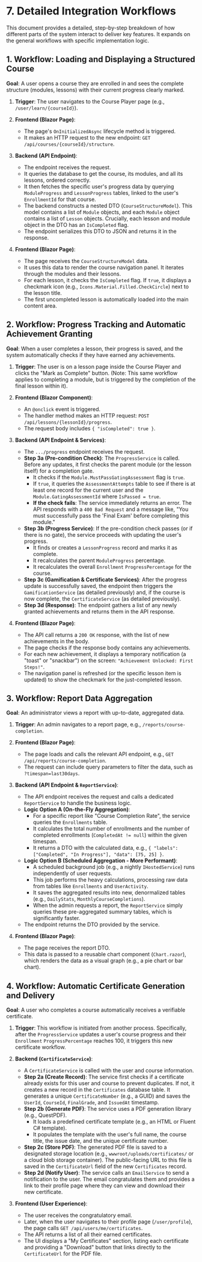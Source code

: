 # 7. Detailed Integration Workflows

This document provides a detailed, step-by-step breakdown of how different parts of the system interact to deliver key features. It expands on the general workflows with specific implementation logic.

## 1. Workflow: Loading and Displaying a Structured Course

**Goal**: A user opens a course they are enrolled in and sees the complete structure (modules, lessons) with their current progress clearly marked.

1.  **Trigger**: The user navigates to the Course Player page (e.g., `/user/learn/{courseId}`).

2.  **Frontend (Blazor Page)**:
    -   The page's `OnInitializedAsync` lifecycle method is triggered.
    -   It makes an HTTP request to the new endpoint: `GET /api/courses/{courseId}/structure`.

3.  **Backend (API Endpoint)**:
    -   The endpoint receives the request.
    -   It queries the database to get the course, its modules, and all its lessons, ordered correctly.
    -   It then fetches the specific user's progress data by querying `ModuleProgress` and `LessonProgress` tables, linked to the user's `EnrollmentId` for that course.
    -   The backend constructs a nested DTO (`CourseStructureModel`). This model contains a list of `Module` objects, and each `Module` object contains a list of `Lesson` objects. Crucially, each lesson and module object in the DTO has an `IsCompleted` flag.
    -   The endpoint serializes this DTO to JSON and returns it in the response.

4.  **Frontend (Blazor Page)**:
    -   The page receives the `CourseStructureModel` data.
    -   It uses this data to render the course navigation panel. It iterates through the modules and their lessons.
    -   For each lesson, it checks the `IsCompleted` flag. If `true`, it displays a checkmark icon (e.g., `Icons.Material.Filled.CheckCircle`) next to the lesson title.
    -   The first uncompleted lesson is automatically loaded into the main content area.

## 2. Workflow: Progress Tracking and Automatic Achievement Granting

**Goal**: When a user completes a lesson, their progress is saved, and the system automatically checks if they have earned any achievements.

1.  **Trigger**: The user is on a lesson page inside the Course Player and clicks the "Mark as Complete" button. (Note: This same workflow applies to completing a module, but is triggered by the completion of the final lesson within it).

2.  **Frontend (Blazor Component)**:
    -   An `@onclick` event is triggered.
    -   The handler method makes an HTTP request: `POST /api/lessons/{lessonId}/progress`.
    -   The request body includes `{ "isCompleted": true }`.

3.  **Backend (API Endpoint & Services)**:
    -   The `.../progress` endpoint receives the request.
    -   **Step 3a (Pre-condition Check)**: The `ProgressService` is called. Before any updates, it first checks the parent module (or the lesson itself) for a completion gate.
        -   It checks if the `Module.MustPassGatingAssessment` flag is `true`.
        -   If `true`, it queries the `AssessmentAttempts` table to see if there is at least one record for the current user and the `Module.GatingAssessmentId` where `IsPassed = true`.
        -   **If the check fails**: The service immediately returns an error. The API responds with a `400 Bad Request` and a message like, "You must successfully pass the 'Final Exam' before completing this module."
    -   **Step 3b (Progress Service)**: If the pre-condition check passes (or if there is no gate), the service proceeds with updating the user's progress.
        -   It finds or creates a `LessonProgress` record and marks it as complete.
        -   It recalculates the parent `ModuleProgress` percentage.
        -   It recalculates the overall `Enrollment` `ProgressPercentage` for the course.
    -   **Step 3c (Gamification & Certificate Services)**: After the progress update is successfully saved, the endpoint then triggers the `GamificationService` (as detailed previously) and, if the course is now complete, the `CertificateService` (as detailed previously).
    -   **Step 3d (Response)**: The endpoint gathers a list of any newly granted achievements and returns them in the API response.

4.  **Frontend (Blazor Page)**:
    -   The API call returns a `200 OK` response, with the list of new achievements in the body.
    -   The page checks if the response body contains any achievements.
    -   For each new achievement, it displays a temporary notification (a "toast" or "snackbar") on the screen: `"Achievement Unlocked: First Steps!"`.
    -   The navigation panel is refreshed (or the specific lesson item is updated) to show the checkmark for the just-completed lesson.

## 3. Workflow: Report Data Aggregation

**Goal**: An administrator views a report with up-to-date, aggregated data.

1.  **Trigger**: An admin navigates to a report page, e.g., `/reports/course-completion`.

2.  **Frontend (Blazor Page)**:
    -   The page loads and calls the relevant API endpoint, e.g., `GET /api/reports/course-completion`.
    -   The request can include query parameters to filter the data, such as `?timespan=last30days`.

3.  **Backend (API Endpoint & `ReportService`)**:
    -   The API endpoint receives the request and calls a dedicated `ReportService` to handle the business logic.
    -   **Logic Option A (On-the-Fly Aggregation)**:
        -   For a specific report like "Course Completion Rate", the service queries the `Enrollments` table.
        -   It calculates the total number of enrollments and the number of completed enrollments (`CompletedAt != null`) within the given timespan.
        -   It returns a DTO with the calculated data, e.g., `{ "labels": ["Completed", "In Progress"], "data": [75, 25] }`.
    -   **Logic Option B (Scheduled Aggregation - More Performant)**:
        -   A scheduled background job (e.g., a nightly `IHostedService`) runs independently of user requests.
        -   This job performs the heavy calculations, processing raw data from tables like `Enrollments` and `UserActivity`.
        -   It saves the aggregated results into new, denormalized tables (e.g., `DailyStats`, `MonthlyCourseCompletions`).
        -   When the admin requests a report, the `ReportService` simply queries these pre-aggregated summary tables, which is significantly faster.
    -   The endpoint returns the DTO provided by the service.

4.  **Frontend (Blazor Page)**:
    -   The page receives the report DTO.
    -   This data is passed to a reusable chart component (`Chart.razor`), which renders the data as a visual graph (e.g., a pie chart or bar chart).

## 4. Workflow: Automatic Certificate Generation and Delivery

**Goal**: A user who completes a course automatically receives a verifiable certificate.

1.  **Trigger**: This workflow is initiated from another process. Specifically, after the `ProgressService` updates a user's course progress and their `Enrollment` `ProgressPercentage` reaches 100, it triggers this new certificate workflow.

2.  **Backend (`CertificateService`)**:
    -   A `CertificateService` is called with the user and course information.
    -   **Step 2a (Create Record)**: The service first checks if a certificate already exists for this user and course to prevent duplicates. If not, it creates a new record in the `Certificates` database table. It generates a unique `CertificateNumber` (e.g., a GUID) and saves the `UserId`, `CourseId`, `FinalGrade`, and `IssuedAt` timestamp.
    -   **Step 2b (Generate PDF)**: The service uses a PDF generation library (e.g., QuestPDF).
        -   It loads a predefined certificate template (e.g., an HTML or Fluent C# template).
        -   It populates the template with the user's full name, the course title, the issue date, and the unique certificate number.
    -   **Step 2c (Store PDF)**: The generated PDF file is saved to a designated storage location (e.g., `wwwroot/uploads/certificates/` or a cloud blob storage container). The public-facing URL to this file is saved in the `CertificateUrl` field of the new `Certificates` record.
    -   **Step 2d (Notify User)**: The service calls an `EmailService` to send a notification to the user. The email congratulates them and provides a link to their profile page where they can view and download their new certificate.

3.  **Frontend (User Experience)**:
    -   The user receives the congratulatory email.
    -   Later, when the user navigates to their profile page (`/user/profile`), the page calls `GET /api/users/me/certificates`.
    -   The API returns a list of all their earned certificates.
    -   The UI displays a "My Certificates" section, listing each certificate and providing a "Download" button that links directly to the `CertificateUrl` for the PDF file.

